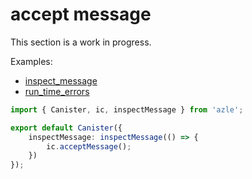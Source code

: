 # accept message

This section is a work in progress.

Examples:

-   [inspect_message](https://github.com/demergent-labs/azle/blob/main/examples/inspect_message/src/inspect_message.ts)
-   [run_time_errors](https://github.com/demergent-labs/azle/blob/main/examples/run_time_errors/src/index.ts)

```typescript
import { Canister, ic, inspectMessage } from 'azle';

export default Canister({
    inspectMessage: inspectMessage(() => {
        ic.acceptMessage();
    })
});
```
